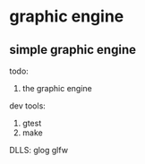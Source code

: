 # graphic engine
## simple graphic engine

todo:
1.    the graphic engine


dev tools:
1.  gtest
2.  make

DLLS:
    glog
    glfw